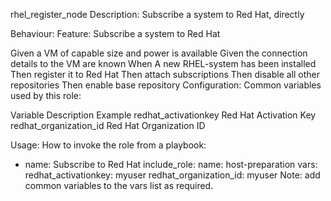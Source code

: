 rhel_register_node
Description:
Subscribe a system to Red Hat, directly 

Behaviour:
Feature: Subscribe a system to Red Hat

Given a VM of capable size and power is available
Given the connection details to the VM are known
When A new RHEL-system has been installed
Then register it to Red Hat
Then attach subscriptions
Then disable all other repositories
Then enable base repository
Configuration:
Common variables used by this role:

Variable	Description	Example	
redhat_activationkey	Red Hat Activation Key	
redhat_organization_id	Red Hat Organization ID	
	
Usage:
How to invoke the role from a playbook:

- name: Subscribe to Red Hat
  include_role:
    name: host-preparation
  vars:
    redhat_activationkey: myuser
    redhat_organization_id: myuser
Note: add common variables to the vars list as required.
